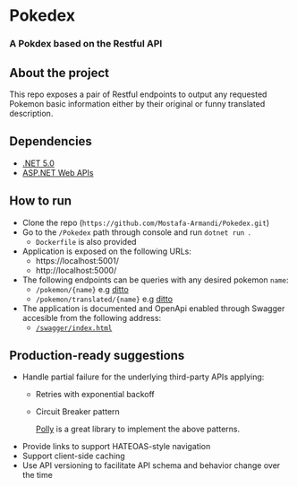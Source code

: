 # Pokedex
### A Pokdex based on the Restful API

## About the project
This repo exposes a pair of Restful endpoints to output any requested Pokemon basic information either by their original or funny translated description.
## Dependencies
- [.NET 5.0](https://dotnet.microsoft.com/en-us/download/dotnet/5.0)
- [ASP.NET Web APIs](https://dotnet.microsoft.com/en-us/apps/aspnet/apis)

## How to run

- Clone the repo (`https://github.com/Mostafa-Armandi/Pokedex.git`)
- Go to the `/Pokedex` path through console and run `dotnet run	`.
    - `Dockerfile` is also provided
- Application is exposed on the following URLs:
    - https://localhost:5001/
    - http://localhost:5000/
- The following endpoints can be queries with any desired pokemon `name`:
    - `/pokemon/{name}` e.g [ditto](https://localhost:5001/pokemon/ditto)
    - `/pokemon/translated/{name}` e.g [ditto](https://localhost:5001/pokemon/translated/ditto)
- The application is documented and OpenApi enabled through Swagger accesible from the following address:
    - [`/swagger/index.html`](https://localhost:5001/swagger/index.html)


## Production-ready suggestions

- Handle partial failure for the underlying third-party APIs applying:
    - Retries with exponential backoff
    - Circuit Breaker pattern
      
      [Polly](https://github.com/App-vNext/Polly) is a great library to implement the above patterns.
- Provide links to support HATEOAS-style navigation
- Support client-side caching
- Use API versioning to facilitate API schema and behavior change over the time